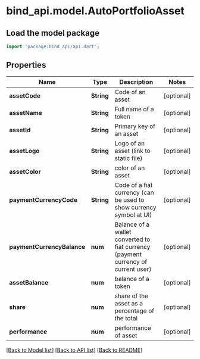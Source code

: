 # bind_api.model.AutoPortfolioAsset

## Load the model package
```dart
import 'package:bind_api/api.dart';
```

## Properties
Name | Type | Description | Notes
------------ | ------------- | ------------- | -------------
**assetCode** | **String** | Code of an asset | [optional] 
**assetName** | **String** | Full name of a token | [optional] 
**assetId** | **String** | Primary key of an asset | [optional] 
**assetLogo** | **String** | Logo of an asset (link to static file) | [optional] 
**assetColor** | **String** | color of an asset | [optional] 
**paymentCurrencyCode** | **String** | Code of a fiat currency (can be used to show currency symbol at UI) | [optional] 
**paymentCurrencyBalance** | **num** | Balance of a wallet converted to fiat currency (payment currency of current user) | [optional] 
**assetBalance** | **num** | balance of a token | [optional] 
**share** | **num** | share of the asset as a percentage of the total | [optional] 
**performance** | **num** | performance of asset | [optional] 

[[Back to Model list]](../README.md#documentation-for-models) [[Back to API list]](../README.md#documentation-for-api-endpoints) [[Back to README]](../README.md)


